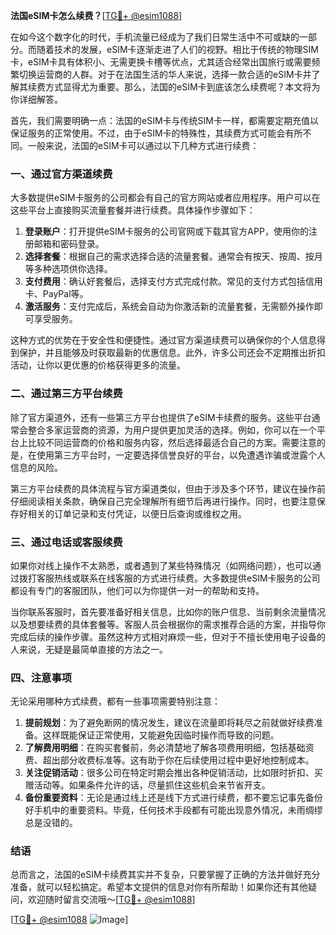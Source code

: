 **法国eSIM卡怎么续费？**[[TG💪+ @esim1088](https://t.me/s/esim1088)]

在如今这个数字化的时代，手机流量已经成为了我们日常生活中不可或缺的一部分。而随着技术的发展，eSIM卡逐渐走进了人们的视野。相比于传统的物理SIM卡，eSIM卡具有体积小、无需更换卡槽等优点，尤其适合经常出国旅行或需要频繁切换运营商的人群。对于在法国生活的华人来说，选择一款合适的eSIM卡并了解其续费方式显得尤为重要。那么，法国的eSIM卡到底该怎么续费呢？本文将为你详细解答。

首先，我们需要明确一点：法国的eSIM卡与传统SIM卡一样，都需要定期充值以保证服务的正常使用。不过，由于eSIM卡的特殊性，其续费方式可能会有所不同。一般来说，法国的eSIM卡可以通过以下几种方式进行续费：

### 一、通过官方渠道续费

大多数提供eSIM卡服务的公司都会有自己的官方网站或者应用程序。用户可以在这些平台上直接购买流量套餐并进行续费。具体操作步骤如下：

1. **登录账户**：打开提供eSIM卡服务的公司官网或下载其官方APP，使用你的注册邮箱和密码登录。
2. **选择套餐**：根据自己的需求选择合适的流量套餐。通常会有按天、按周、按月等多种选项供你选择。
3. **支付费用**：确认好套餐后，选择支付方式完成付款。常见的支付方式包括信用卡、PayPal等。
4. **激活服务**：支付完成后，系统会自动为你激活新的流量套餐，无需额外操作即可享受服务。

这种方式的优势在于安全性和便捷性。通过官方渠道续费可以确保你的个人信息得到保护，并且能够及时获取最新的优惠信息。此外，许多公司还会不定期推出折扣活动，让你以更优惠的价格获得更多的流量。

### 二、通过第三方平台续费

除了官方渠道外，还有一些第三方平台也提供了eSIM卡续费的服务。这些平台通常会整合多家运营商的资源，为用户提供更加灵活的选择。例如，你可以在一个平台上比较不同运营商的价格和服务内容，然后选择最适合自己的方案。需要注意的是，在使用第三方平台时，一定要选择信誉良好的平台，以免遭遇诈骗或泄露个人信息的风险。

第三方平台续费的具体流程与官方渠道类似，但由于涉及多个环节，建议在操作前仔细阅读相关条款，确保自己完全理解所有细节后再进行操作。同时，也要注意保存好相关的订单记录和支付凭证，以便日后查询或维权之用。

### 三、通过电话或客服续费

如果你对线上操作不太熟悉，或者遇到了某些特殊情况（如网络问题），也可以通过拨打客服热线或联系在线客服的方式进行续费。大多数提供eSIM卡服务的公司都设有专门的客服团队，他们可以为你提供一对一的帮助和支持。

当你联系客服时，首先要准备好相关信息，比如你的账户信息、当前剩余流量情况以及想要续费的具体套餐等。客服人员会根据你的需求推荐合适的方案，并指导你完成后续的操作步骤。虽然这种方式相对麻烦一些，但对于不擅长使用电子设备的人来说，无疑是最简单直接的方法之一。

### 四、注意事项

无论采用哪种方式续费，都有一些事项需要特别注意：

1. **提前规划**：为了避免断网的情况发生，建议在流量即将耗尽之前就做好续费准备。这样既能保证正常使用，又能避免因临时操作而导致的问题。
2. **了解费用明细**：在购买套餐前，务必清楚地了解各项费用明细，包括基础资费、超出部分收费标准等。这有助于你在后续使用过程中更好地控制成本。
3. **关注促销活动**：很多公司在特定时期会推出各种促销活动，比如限时折扣、买赠活动等。如果条件允许的话，尽量抓住这些机会来节省开支。
4. **备份重要资料**：无论是通过线上还是线下方式进行续费，都不要忘记事先备份好手机中的重要资料。毕竟，任何技术手段都有可能出现意外情况，未雨绸缪总是没错的。

### 结语

总而言之，法国的eSIM卡续费其实并不复杂，只要掌握了正确的方法并做好充分准备，就可以轻松搞定。希望本文提供的信息对你有所帮助！如果你还有其他疑问，欢迎随时留言交流哦～[[TG💪+ @esim1088](https://t.me/s/esim1088)]

[[TG💪+ @esim1088](https://t.me/s/esim1088) ![Image](https://i.postimg.cc/4NQfJmqS/Snipaste-2025-05-13-00-14-12.png)]